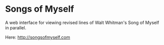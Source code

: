 # Songs of Myself

A web interface for viewing revised lines of Walt Whitman's Song of Myself in parallel.

Here: http://songsofmyself.com
